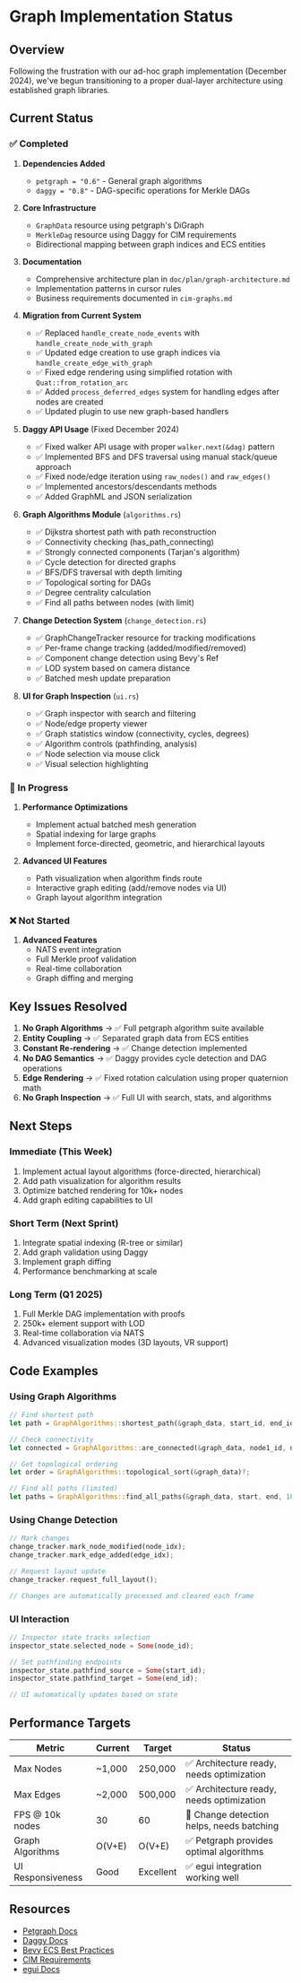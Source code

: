 # Graph Implementation Status

## Overview

Following the frustration with our ad-hoc graph implementation (December 2024), we've begun transitioning to a proper dual-layer architecture using established graph libraries.

## Current Status

### ✅ Completed
1. **Dependencies Added**
   - `petgraph = "0.6"` - General graph algorithms
   - `daggy = "0.8"` - DAG-specific operations for Merkle DAGs

2. **Core Infrastructure**
   - `GraphData` resource using petgraph's DiGraph
   - `MerkleDag` resource using Daggy for CIM requirements
   - Bidirectional mapping between graph indices and ECS entities

3. **Documentation**
   - Comprehensive architecture plan in `doc/plan/graph-architecture.md`
   - Implementation patterns in cursor rules
   - Business requirements documented in `cim-graphs.md`

4. **Migration from Current System**
   - ✅ Replaced `handle_create_node_events` with `handle_create_node_with_graph`
   - ✅ Updated edge creation to use graph indices via `handle_create_edge_with_graph`
   - ✅ Fixed edge rendering using simplified rotation with `Quat::from_rotation_arc`
   - ✅ Added `process_deferred_edges` system for handling edges after nodes are created
   - ✅ Updated plugin to use new graph-based handlers

5. **Daggy API Usage** (Fixed December 2024)
   - ✅ Fixed walker API usage with proper `walker.next(&dag)` pattern
   - ✅ Implemented BFS and DFS traversal using manual stack/queue approach
   - ✅ Fixed node/edge iteration using `raw_nodes()` and `raw_edges()`
   - ✅ Implemented ancestors/descendants methods
   - ✅ Added GraphML and JSON serialization

6. **Graph Algorithms Module** (`algorithms.rs`)
   - ✅ Dijkstra shortest path with path reconstruction
   - ✅ Connectivity checking (has_path_connecting)
   - ✅ Strongly connected components (Tarjan's algorithm)
   - ✅ Cycle detection for directed graphs
   - ✅ BFS/DFS traversal with depth limiting
   - ✅ Topological sorting for DAGs
   - ✅ Degree centrality calculation
   - ✅ Find all paths between nodes (with limit)

7. **Change Detection System** (`change_detection.rs`)
   - ✅ GraphChangeTracker resource for tracking modifications
   - ✅ Per-frame change tracking (added/modified/removed)
   - ✅ Component change detection using Bevy's Ref<T>
   - ✅ LOD system based on camera distance
   - ✅ Batched mesh update preparation

8. **UI for Graph Inspection** (`ui.rs`)
   - ✅ Graph inspector with search and filtering
   - ✅ Node/edge property viewer
   - ✅ Graph statistics window (connectivity, cycles, degrees)
   - ✅ Algorithm controls (pathfinding, analysis)
   - ✅ Node selection via mouse click
   - ✅ Visual selection highlighting

### 🚧 In Progress
1. **Performance Optimizations**
   - Implement actual batched mesh generation
   - Spatial indexing for large graphs
   - Implement force-directed, geometric, and hierarchical layouts

2. **Advanced UI Features**
   - Path visualization when algorithm finds route
   - Interactive graph editing (add/remove nodes via UI)
   - Graph layout algorithm integration

### ❌ Not Started
1. **Advanced Features**
   - NATS event integration
   - Full Merkle proof validation
   - Real-time collaboration
   - Graph diffing and merging

## Key Issues Resolved

1. **No Graph Algorithms** → ✅ Full petgraph algorithm suite available
2. **Entity Coupling** → ✅ Separated graph data from ECS entities
3. **Constant Re-rendering** → ✅ Change detection implemented
4. **No DAG Semantics** → ✅ Daggy provides cycle detection and DAG operations
5. **Edge Rendering** → ✅ Fixed rotation calculation using proper quaternion math
6. **No Graph Inspection** → ✅ Full UI with search, stats, and algorithms

## Next Steps

### Immediate (This Week)
1. Implement actual layout algorithms (force-directed, hierarchical)
2. Add path visualization for algorithm results
3. Optimize batched rendering for 10k+ nodes
4. Add graph editing capabilities to UI

### Short Term (Next Sprint)
1. Integrate spatial indexing (R-tree or similar)
2. Add graph validation using Daggy
3. Implement graph diffing
4. Performance benchmarking at scale

### Long Term (Q1 2025)
1. Full Merkle DAG implementation with proofs
2. 250k+ element support with LOD
3. Real-time collaboration via NATS
4. Advanced visualization modes (3D layouts, VR support)

## Code Examples

### Using Graph Algorithms
```rust
// Find shortest path
let path = GraphAlgorithms::shortest_path(&graph_data, start_id, end_id);

// Check connectivity
let connected = GraphAlgorithms::are_connected(&graph_data, node1_id, node2_id);

// Get topological ordering
let order = GraphAlgorithms::topological_sort(&graph_data)?;

// Find all paths (limited)
let paths = GraphAlgorithms::find_all_paths(&graph_data, start, end, 10);
```

### Using Change Detection
```rust
// Mark changes
change_tracker.mark_node_modified(node_idx);
change_tracker.mark_edge_added(edge_idx);

// Request layout update
change_tracker.request_full_layout();

// Changes are automatically processed and cleared each frame
```

### UI Interaction
```rust
// Inspector state tracks selection
inspector_state.selected_node = Some(node_id);

// Set pathfinding endpoints
inspector_state.pathfind_source = Some(start_id);
inspector_state.pathfind_target = Some(end_id);

// UI automatically updates based on state
```

## Performance Targets

| Metric | Current | Target | Status |
|--------|---------|---------|---------|
| Max Nodes | ~1,000 | 250,000 | ✅ Architecture ready, needs optimization |
| Max Edges | ~2,000 | 500,000 | ✅ Architecture ready, needs optimization |
| FPS @ 10k nodes | 30 | 60 | 🚧 Change detection helps, needs batching |
| Graph Algorithms | O(V+E) | O(V+E) | ✅ Petgraph provides optimal algorithms |
| UI Responsiveness | Good | Excellent | ✅ egui integration working well |

## Resources

- [Petgraph Docs](https://docs.rs/petgraph)
- [Daggy Docs](https://docs.rs/daggy)
- [Bevy ECS Best Practices](../bevy-graphs.md)
- [CIM Requirements](../cim-graphs.md)
- [egui Docs](https://docs.rs/egui)
